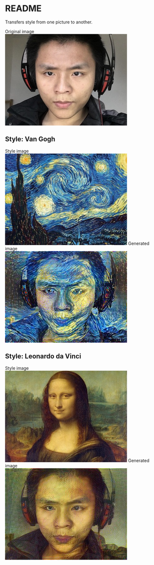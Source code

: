 # README

Transfers style from one picture to another.

Original image </br>
<img src='pics/original.jpg'>

## Style: Van Gogh
Style image </br>
<img src='pics/van.jpg'>
Generated image </br>
<img src='pics/generated_van.jpg'>

## Style: Leonardo da Vinci
Style image </br>
<img src='pics/mona.jpg'>
Generated image </br>
<img src='pics/generated_mona.jpg'>

